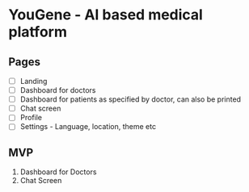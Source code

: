 # YouGene - AI based medical platform

## Pages

- [ ] Landing
- [ ] Dashboard for doctors
- [ ] Dashboard for patients as specified by doctor, can also be printed
- [ ] Chat screen
- [ ] Profile
- [ ] Settings - Language, location, theme etc

## MVP

1. Dashboard for Doctors
2. Chat Screen
